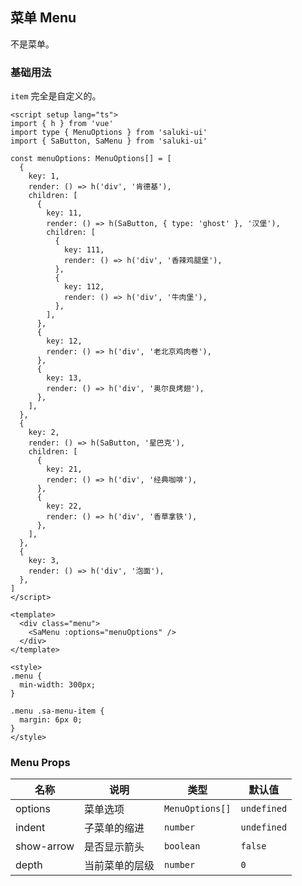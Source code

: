 ## 菜单 Menu

不是菜单。

### 基础用法

`item` 完全是自定义的。

<Demo>
<MenuBasicUsage />

```vue
<script setup lang="ts">
import { h } from 'vue'
import type { MenuOptions } from 'saluki-ui'
import { SaButton, SaMenu } from 'saluki-ui'

const menuOptions: MenuOptions[] = [
  {
    key: 1,
    render: () => h('div', '肯德基'),
    children: [
      {
        key: 11,
        render: () => h(SaButton, { type: 'ghost' }, '汉堡'),
        children: [
          {
            key: 111,
            render: () => h('div', '香辣鸡腿堡'),
          },
          {
            key: 112,
            render: () => h('div', '牛肉堡'),
          },
        ],
      },
      {
        key: 12,
        render: () => h('div', '老北京鸡肉卷'),
      },
      {
        key: 13,
        render: () => h('div', '奥尔良烤翅'),
      },
    ],
  },
  {
    key: 2,
    render: () => h(SaButton, '星巴克'),
    children: [
      {
        key: 21,
        render: () => h('div', '经典咖啡'),
      },
      {
        key: 22,
        render: () => h('div', '香草拿铁'),
      },
    ],
  },
  {
    key: 3,
    render: () => h('div', '泡面'),
  },
]
</script>

<template>
  <div class="menu">
    <SaMenu :options="menuOptions" />
  </div>
</template>

<style>
.menu {
  min-width: 300px;
}

.menu .sa-menu-item {
  margin: 6px 0;
}
</style>
```
</Demo>

### Menu Props

|名称|说明|类型|默认值|
|---|---|---|---|
|options|菜单选项|`MenuOptions[]`|`undefined`|
|indent|子菜单的缩进|`number`|`undefined`|
|show-arrow|是否显示箭头|`boolean`|`false`|
|depth|当前菜单的层级|`number`|`0`|
